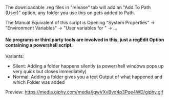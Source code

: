 The downloadable .reg files in "release" tab will add an "Add To Path (User)" option, any folder you use this on gets added to Path.

The Manual Equivalent of this script is Opening 
"System Properties" -> "Environment Variables" -> "User variables for <Username>" -> ...
  
#### No programs or third party tools are involved in this, just a regEdit Option containing a powershell script.

Variants:
 - Silent: Adding a folder happens silently (a powershell windows pops up very quick but closes immediately)
 - Normal: Adding a folder gives you a text Output of what happened and which Folder was added 
 
 Preview: 
 https://media.giphy.com/media/jqwVXvBvo4p3Pqe4WD/giphy.gif
